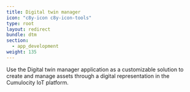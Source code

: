 ```yaml
---
title: Digital twin manager
icon: "c8y-icon c8y-icon-tools"
type: root
layout: redirect
bundle: dtm
section:
  - app_development
weight: 135
---
```


Use the Digital twin manager application as a customizable solution to create and manage assets through a digital representation in the Cumulocity IoT platform. 

